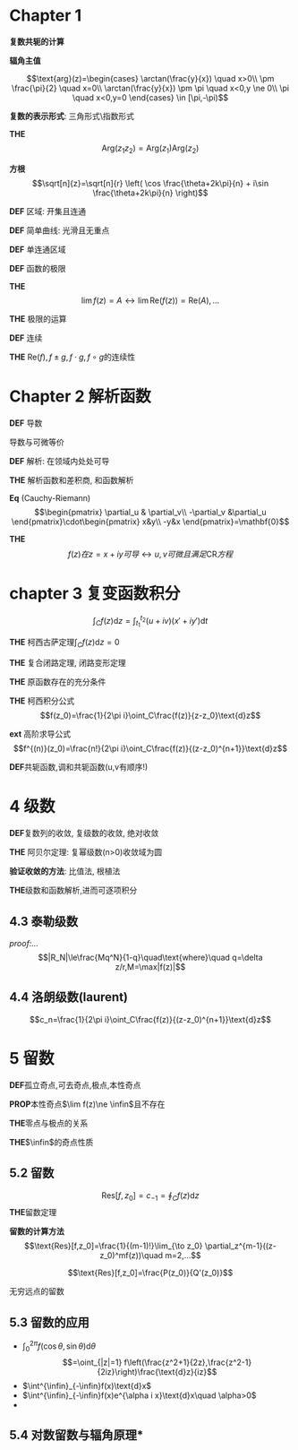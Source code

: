 # Chapter 1

**复数共轭的计算**

**辐角主值**

$$\text{arg}(z)=\begin{cases}
    \arctan(\frac{y}{x}) \quad x>0\\
    \pm \frac{\pi}{2} \quad x=0\\
    \arctan(\frac{y}{x}) \pm \pi \quad x<0,y \ne 0\\
    \pi \quad x<0,y=0
\end{cases} \in [\pi,-\pi)$$

**复数的表示形式**: 三角形式\指数形式

**THE** 
$$\text{Arg}(z_1z_2)=\text{Arg}(z_1)\text{Arg}(z_2)$$

**方根**
$$\sqrt[n]{z}=\sqrt[n]{r} \left( \cos \frac{\theta+2k\pi}{n} + i\sin \frac{\theta+2k\pi}{n} \right)$$

**DEF** 区域: 开集且连通

**DEF** 简单曲线: 光滑且无重点

**DEF** 单连通区域

**DEF** 函数的极限

**THE**
$$\lim f(z)=A \leftrightarrow \lim \text{Re}(f(z))=\text{Re}(A),...$$

**THE** 极限的运算

**DEF** 连续

**THE** $\text{Re}(f),f \pm g,f\cdot g,f \circ g$的连续性

# Chapter 2 解析函数

**DEF** 导数

导数与可微等价

**DEF** 解析: 在领域内处处可导

**THE** 解析函数和差积商, 和函数解析

**Eq** (Cauchy-Riemann) 
$$\begin{pmatrix}
    \partial_u & \partial_v\\
    -\partial_v &\partial_u
\end{pmatrix}\cdot\begin{pmatrix}
    x&y\\
    -y&x
\end{pmatrix}=\mathbf{0}$$

**THE** 
$$f(z) 在 z=x+iy可导\leftrightarrow u,v可微且满足\text{CR}方程$$

# chapter 3 复变函数积分

$$\int_C f(z)\text{d}z=\int_{t_1}^{t_2} (u+iv)(x'+iy')\text{d}t$$

**THE** 柯西古萨定理$\int_C f(z)\text{d}z=0$

**THE** 复合闭路定理, 闭路变形定理

**THE** 原函数存在的充分条件

**THE** 柯西积分公式
$$f(z_0)=\frac{1}{2\pi i}\oint_C\frac{f(z)}{z-z_0}\text{d}z$$

**ext** 高阶求导公式
$$f^{(n)}(z_0)=\frac{n!}{2\pi i}\oint_C\frac{f(z)}{(z-z_0)^{n+1}}\text{d}z$$

**DEF**共轭函数,调和共轭函数(u,v有顺序!)

# 4 级数

**DEF**复数列的收敛, 复级数的收敛, 绝对收敛

**THE** 阿贝尔定理: 复幂级数(n>0)收敛域为圆

**验证收敛的方法**: 比值法, 根植法

**THE**级数和函数解析,进而可逐项积分

## 4.3 泰勒级数
*proof:...*
$$|R_N|\le\frac{Mq^N}{1-q}\quad\text{where}\quad q=\delta z/r,M=\max|f(z)|$$

## 4.4 洛朗级数(laurent)
$$c_n=\frac{1}{2\pi i}\oint_C\frac{f(z)}{(z-z_0)^{n+1}}\text{d}z$$

# 5 留数
**DEF**孤立奇点,可去奇点,极点,本性奇点

**PROP**本性奇点$\lim f(z)\ne \infin$且不存在

**THE**零点与极点的关系

**THE**$\infin$的奇点性质

## 5.2 留数
$$\text{Res}[f,z_0]=c_{-1}=\oint_C f(z)\text{d}z$$
**THE**留数定理

**留数的计算方法**
$$\text{Res}[f,z_0]=\frac{1}{(m-1)!}\lim_{\to z_0} \partial_z^{m-1}((z-z_0)^mf(z))\quad m=2,...$$

$$\text{Res}[f,z_0]=\frac{P(z_0)}{Q'(z_0)}$$

无穷远点的留数

## 5.3 留数的应用

- $\int^{2\pi}_0 f(\cos\theta,\sin\theta)\text{d}\theta$
$$=\oint_{|z|=1} f\left(\frac{z^2+1}{2z},\frac{z^2-1}{2iz}\right)\frac{\text{d}z}{iz}$$
- $\int^{\infin}_{-\infin}f(x)\text{d}x$
- $\int^{\infin}_{-\infin}f(x)e^{\alpha i x}\text{d}x\quad \alpha>0$
- 

## 5.4 对数留数与辐角原理\*
